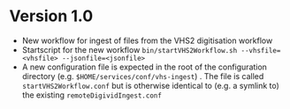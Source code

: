 Version 1.0
===========

* New workflow for ingest of files from the VHS2 digitisation workflow
* Startscript for the new workflow `bin/startVHS2Workflow.sh --vhsfile=<vhsfile> --jsonfile=<jsonfile>`
* A new configuration file is expected in the root of the configuration directory (e.g. `$HOME/services/conf/vhs-ingest`) . The file is
called `startVHS2Workflow.conf` but is otherwise identical to (e.g. a symlink to) the existing `remoteDigividIngest.conf`
 
